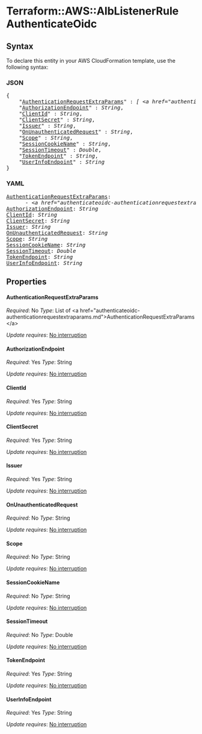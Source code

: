 # Terraform::AWS::AlbListenerRule AuthenticateOidc

## Syntax

To declare this entity in your AWS CloudFormation template, use the following syntax:

### JSON

<pre>
{
    "<a href="#authenticationrequestextraparams" title="AuthenticationRequestExtraParams">AuthenticationRequestExtraParams</a>" : <i>[ &lt;a href=&#34;authenticateoidc-authenticationrequestextraparams.md&#34;&gt;AuthenticationRequestExtraParams&lt;/a&gt;, ... ]</i>,
    "<a href="#authorizationendpoint" title="AuthorizationEndpoint">AuthorizationEndpoint</a>" : <i>String</i>,
    "<a href="#clientid" title="ClientId">ClientId</a>" : <i>String</i>,
    "<a href="#clientsecret" title="ClientSecret">ClientSecret</a>" : <i>String</i>,
    "<a href="#issuer" title="Issuer">Issuer</a>" : <i>String</i>,
    "<a href="#onunauthenticatedrequest" title="OnUnauthenticatedRequest">OnUnauthenticatedRequest</a>" : <i>String</i>,
    "<a href="#scope" title="Scope">Scope</a>" : <i>String</i>,
    "<a href="#sessioncookiename" title="SessionCookieName">SessionCookieName</a>" : <i>String</i>,
    "<a href="#sessiontimeout" title="SessionTimeout">SessionTimeout</a>" : <i>Double</i>,
    "<a href="#tokenendpoint" title="TokenEndpoint">TokenEndpoint</a>" : <i>String</i>,
    "<a href="#userinfoendpoint" title="UserInfoEndpoint">UserInfoEndpoint</a>" : <i>String</i>
}
</pre>

### YAML

<pre>
<a href="#authenticationrequestextraparams" title="AuthenticationRequestExtraParams">AuthenticationRequestExtraParams</a>: <i>
      - &lt;a href=&#34;authenticateoidc-authenticationrequestextraparams.md&#34;&gt;AuthenticationRequestExtraParams&lt;/a&gt;</i>
<a href="#authorizationendpoint" title="AuthorizationEndpoint">AuthorizationEndpoint</a>: <i>String</i>
<a href="#clientid" title="ClientId">ClientId</a>: <i>String</i>
<a href="#clientsecret" title="ClientSecret">ClientSecret</a>: <i>String</i>
<a href="#issuer" title="Issuer">Issuer</a>: <i>String</i>
<a href="#onunauthenticatedrequest" title="OnUnauthenticatedRequest">OnUnauthenticatedRequest</a>: <i>String</i>
<a href="#scope" title="Scope">Scope</a>: <i>String</i>
<a href="#sessioncookiename" title="SessionCookieName">SessionCookieName</a>: <i>String</i>
<a href="#sessiontimeout" title="SessionTimeout">SessionTimeout</a>: <i>Double</i>
<a href="#tokenendpoint" title="TokenEndpoint">TokenEndpoint</a>: <i>String</i>
<a href="#userinfoendpoint" title="UserInfoEndpoint">UserInfoEndpoint</a>: <i>String</i>
</pre>

## Properties

#### AuthenticationRequestExtraParams

_Required_: No
_Type_: List of &lt;a href=&#34;authenticateoidc-authenticationrequestextraparams.md&#34;&gt;AuthenticationRequestExtraParams&lt;/a&gt;

_Update requires_: [No interruption](https://docs.aws.amazon.com/AWSCloudFormation/latest/UserGuide/using-cfn-updating-stacks-update-behaviors.html#update-no-interrupt)

#### AuthorizationEndpoint

_Required_: Yes
_Type_: String

_Update requires_: [No interruption](https://docs.aws.amazon.com/AWSCloudFormation/latest/UserGuide/using-cfn-updating-stacks-update-behaviors.html#update-no-interrupt)

#### ClientId

_Required_: Yes
_Type_: String

_Update requires_: [No interruption](https://docs.aws.amazon.com/AWSCloudFormation/latest/UserGuide/using-cfn-updating-stacks-update-behaviors.html#update-no-interrupt)

#### ClientSecret

_Required_: Yes
_Type_: String

_Update requires_: [No interruption](https://docs.aws.amazon.com/AWSCloudFormation/latest/UserGuide/using-cfn-updating-stacks-update-behaviors.html#update-no-interrupt)

#### Issuer

_Required_: Yes
_Type_: String

_Update requires_: [No interruption](https://docs.aws.amazon.com/AWSCloudFormation/latest/UserGuide/using-cfn-updating-stacks-update-behaviors.html#update-no-interrupt)

#### OnUnauthenticatedRequest

_Required_: No
_Type_: String

_Update requires_: [No interruption](https://docs.aws.amazon.com/AWSCloudFormation/latest/UserGuide/using-cfn-updating-stacks-update-behaviors.html#update-no-interrupt)

#### Scope

_Required_: No
_Type_: String

_Update requires_: [No interruption](https://docs.aws.amazon.com/AWSCloudFormation/latest/UserGuide/using-cfn-updating-stacks-update-behaviors.html#update-no-interrupt)

#### SessionCookieName

_Required_: No
_Type_: String

_Update requires_: [No interruption](https://docs.aws.amazon.com/AWSCloudFormation/latest/UserGuide/using-cfn-updating-stacks-update-behaviors.html#update-no-interrupt)

#### SessionTimeout

_Required_: No
_Type_: Double

_Update requires_: [No interruption](https://docs.aws.amazon.com/AWSCloudFormation/latest/UserGuide/using-cfn-updating-stacks-update-behaviors.html#update-no-interrupt)

#### TokenEndpoint

_Required_: Yes
_Type_: String

_Update requires_: [No interruption](https://docs.aws.amazon.com/AWSCloudFormation/latest/UserGuide/using-cfn-updating-stacks-update-behaviors.html#update-no-interrupt)

#### UserInfoEndpoint

_Required_: Yes
_Type_: String

_Update requires_: [No interruption](https://docs.aws.amazon.com/AWSCloudFormation/latest/UserGuide/using-cfn-updating-stacks-update-behaviors.html#update-no-interrupt)

